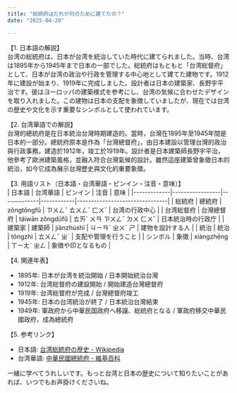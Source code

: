 ```yaml
---
title: "総統府はだれが何のために建てたの？"
date: "2025-04-20"

---
```


【1. 日本語の解説】  
台湾の総統府は、日本が台湾を統治していた時代に建てられました。当時、台湾は1895年から1945年まで日本の一部でした。総統府はもともと「台湾総督府」として、日本が台湾の政治や行政を管理する中心地として建てた建物です。1912年に建設が始まり、1919年に完成しました。設計者は日本の建築家、長野宇平治です。彼はヨーロッパの建築様式を参考にし、台湾の気候に合わせたデザインを取り入れました。この建物は日本の支配を象徴していましたが、現在では台湾の歴史や文化を示す重要なシンボルとして使われています。

【2. 台湾華語での解説】  
台灣的總統府是在日本統治台灣時期建造的。當時，台灣在1895年至1945年間是日本的一部分。總統府原本是作為「台灣總督府」，由日本建設以管理台灣的政治與行政事務。建造於1912年，竣工於1919年。設計者是日本建築師長野宇平治，他參考了歐洲建築風格，並融入符合台灣氣候的設計。雖然這座建築曾象徵日本的統治，如今它成為展示台灣歷史與文化的重要象徵。

【3. 用語リスト（日本語・台湾華語・ピンイン・注音・意味）】  
| 日本語      | 台湾華語        | ピンイン    | 注音       | 意味                             |
|-------------|-----------------|-------------|------------|--------------------------------|
| 総統府      | 總統府          | zǒngtǒngfǔ | ㄗㄨㄥˇ ㄊㄨㄥˇ ㄈㄨˇ | 台湾の行政中心                   |
| 台湾総督府  | 台灣總督府      | táiwān zǒngdūfǔ | ㄊㄞˊ ㄨㄢ ㄗㄨㄥˇ ㄉㄨ ㄈㄨˇ | 日本統治時の行政庁               |
| 建築家      | 建築師          | jiànzhùshī  | ㄐㄧㄢˋ ㄓㄨˋ ㄕ    | 建物を設計する人                 |
| 統治        | 統治            | tǒngzhì     | ㄊㄨㄥˇ ㄓˋ        | 支配や管理を行うこと                  |
| シンボル    | 象徵            | xiàngzhēng  | ㄒㄧㄤˋ ㄓㄥ       | 象徴や印となるもの                 |

【4. 関連年表】  
- 1895年: 日本が台湾を統治開始 / 日本開始統治台灣  
- 1912年: 台湾総督府の建設開始 / 開始建造台灣總督府  
- 1919年: 台湾総督府が完成 / 台灣總督府竣工  
- 1945年: 日本の台湾統治が終了 / 日本統治台灣結束  
- 1949年: 軍政府から中華民国政府へ移譲、総統府となる / 軍政府移交中華民國政府，成為總統府  

【5. 参考リンク】  
- 日本語: [台湾総統府の歴史 - Wikipedia](https://ja.wikipedia.org/wiki/総統府)
- 台湾華語: [中華民國總統府 - 維基百科](https://zh.wikipedia.org/wiki/中華民國總統府)

一緒に学べてうれしいです。もっと台湾と日本の歴史について知りたいことがあれば、いつでもお声掛けくださいね。
